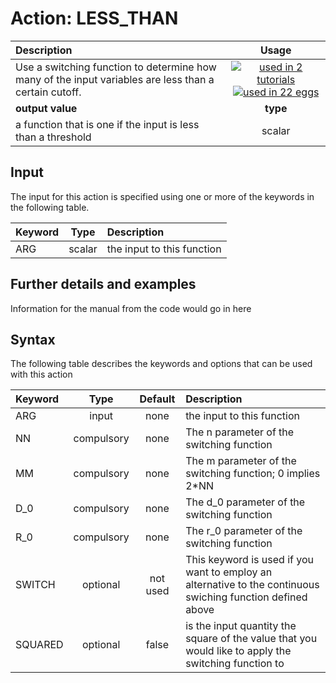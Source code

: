 # Action: LESS_THAN

| Description    | Usage |
|:--------|:--------:|
| Use a switching function to determine how many of the input variables are less than a certain cutoff. | [![used in 2 tutorials](https://img.shields.io/badge/tutorials-2-green.svg)](https://www.plumed-tutorials.org/browse.html?search=LESS_THAN)[![used in 22 eggs](https://img.shields.io/badge/nest-22-green.svg)](https://www.plumed-nest.org/browse.html?search=LESS_THAN)|
 | **output value** | **type** |
| a function that is one if the input is less than a threshold | scalar |

## Input

The input for this action is specified using one or more of the keywords in the following table.

| Keyword |  Type | Description |
|:--------|:------:|:-----------|
| ARG | scalar | the input to this function |


## Further details and examples 
Information for the manual from the code would go in here 
## Syntax 
The following table describes the keywords and options that can be used with this action 

| Keyword | Type | Default | Description |
|:-------|:----:|:-------:|:-----------|
| ARG | input | none | the input to this function |
| NN | compulsory | none |  The n parameter of the switching function  |
| MM | compulsory | none |  The m parameter of the switching function; 0 implies 2*NN |
| D_0 | compulsory | none |  The d_0 parameter of the switching function |
| R_0 | compulsory | none | The r_0 parameter of the switching function |
| SWITCH | optional | not used | This keyword is used if you want to employ an alternative to the continuous swiching function defined above |
| SQUARED | optional | false |  is the input quantity the square of the value that you would like to apply the switching function to |

